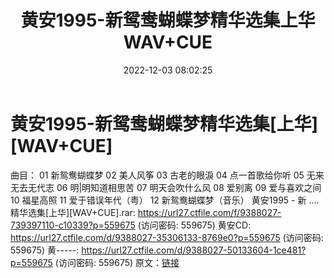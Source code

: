 ﻿---
title: 黄安1995-新鸳鸯蝴蝶梦精华选集上华WAV+CUE
date: 2022-12-03 08:02:25
categories: WAV车载音乐、镜像
tags: 华语中文
---
# 黄安1995-新鸳鸯蝴蝶梦精华选集[上华][WAV+CUE]

曲目：
01 新鸳鸯蝴蝶梦
02 美人风筝
03 古老的眼淚
04 点一首歌给你听
05 无来无去无代志
06 明|明知道相思苦
07 明天会吹什么风
08 爱别离
09 爱与喜欢之间
10 福星高照
11 爱于错误年代（粤）
12 新鸳鸯蝴蝶梦（音乐）
黄安1995 - 新
....精华选集[上华][WAV+CUE].rar: https://url27.ctfile.com/f/9388027-739397110-c10339?p=559675
(访问密码: 559675)
黄安CD: https://url27.ctfile.com/d/9388027-35306133-8769e0?p=559675
(访问密码: 559675)
黄-----: https://url27.ctfile.com/d/9388027-50133604-1ce481?p=559675
(访问密码: 559675)
原文：[链接](https://blog.sina.com.cn/s/blog_1647c7e76010310f0.html)